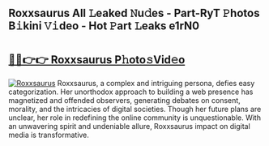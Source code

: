 ## Roxxsaurus All 𝙻eaked 𝙽u𝚍es - Part-RyT 𝙿hotos B𝚒kini 𝚅𝚒deo - Hot 𝙿art 𝙻eaks e1rN0

# <h2><a href="http://ld3gkl.urlbe.top/?page=Roxxsaurus">🔗🔗👉👉 Roxxsaurus P𝚑oto𝚜Vid𝚎o</a></h2>

[![Roxxsaurus](https://i.imgur.com/eBuTRDB.gif)](http://ld3gkl.urlbe.top/?page=Roxxsaurus)
Roxxsaurus, a complex and intriguing persona, defies easy categorization. Her unorthodox approach to building a web presence has magnetized and offended observers, generating debates on consent, morality, and the intricacies of digital societies. Though her future plans are unclear, her role in redefining the online community is unquestionable. With an unwavering spirit and undeniable allure, Roxxsaurus impact on digital media is transformative.
